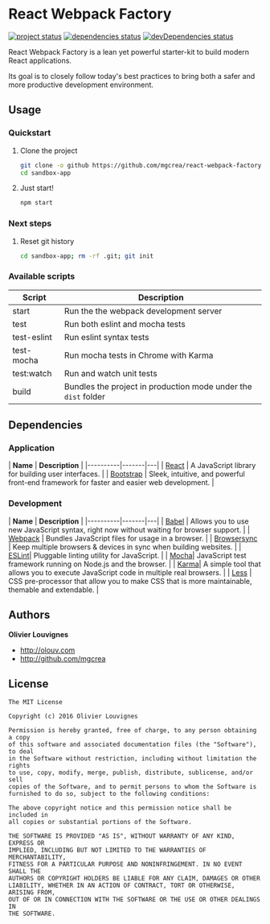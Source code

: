 # React Webpack Factory

[![project status](https://img.shields.io/badge/status-beta-blue.svg?style=flat)](https://github.com/mgcrea/react-webpack-factory) [![dependencies status](https://img.shields.io/david/mgcrea/react-webpack-factory.svg?style=flat)](https://david-dm.org/mgcrea/react-webpack-factory) [![devDependencies status](https://img.shields.io/david/dev/mgcrea/react-webpack-factory.svg?style=flat)](https://david-dm.org/mgcrea/react-webpack-factory#info=devDependencies)

React Webpack Factory is a lean yet powerful starter-kit to build modern React applications.

Its goal is to closely follow today's best practices to bring both a safer and more productive development environment.

## Usage

### Quickstart

1. Clone the project

    ```bash
    git clone -o github https://github.com/mgcrea/react-webpack-factory.git sandbox-app
    cd sandbox-app
    ```

2. Just start!

    ```bash
    npm start
    ```

### Next steps

1. Reset git history

    ```bash
    cd sandbox-app; rm -rf .git; git init
    ```


### Available scripts

| **Script** | **Description** |
|----------|-------|
| start | Run the  the webpack development server |
| test | Run both eslint and mocha tests |
| test-eslint | Run eslint syntax tests |
| test-mocha | Run mocha tests in Chrome with Karma |
| test:watch | Run and watch unit tests |
| build | Bundles the project in production mode under the `dist` folder |

## Dependencies

### Application

| **Name** | **Description** |
|----------|-------|---|
| [React](https://facebook.github.io/react/) | A JavaScript library for building user interfaces. |
| [Bootstrap](http://getbootstrap.com/) | Sleek, intuitive, and powerful front-end framework for faster and easier web development. |

### Development

| **Name** | **Description** |
|----------|-------|---|
| [Babel](https://babeljs.io/) | Allows you to use new JavaScript syntax, right now without waiting for browser support. |
| [Webpack](http://webpack.github.io/) | Bundles JavaScript files for usage in a browser. |
| [Browsersync](https://www.browsersync.io/) | Keep multiple browsers & devices in sync when building websites. |
| [ESLint](http://eslint.org/)| Pluggable linting utility for JavaScript. |
| [Mocha](https://mochajs.org/)| JavaScript test framework running on Node.js and the browser. |
| [Karma](http://karma-runner.github.io/)| A simple tool that allows you to execute JavaScript code in multiple real browsers. |
| [Less](http://lesscss.org/) | CSS pre-processor that allow you to make CSS that is more maintainable, themable and extendable. |


## Authors

**Olivier Louvignes**

+ http://olouv.com
+ http://github.com/mgcrea


## License

```
The MIT License

Copyright (c) 2016 Olivier Louvignes

Permission is hereby granted, free of charge, to any person obtaining a copy
of this software and associated documentation files (the "Software"), to deal
in the Software without restriction, including without limitation the rights
to use, copy, modify, merge, publish, distribute, sublicense, and/or sell
copies of the Software, and to permit persons to whom the Software is
furnished to do so, subject to the following conditions:

The above copyright notice and this permission notice shall be included in
all copies or substantial portions of the Software.

THE SOFTWARE IS PROVIDED "AS IS", WITHOUT WARRANTY OF ANY KIND, EXPRESS OR
IMPLIED, INCLUDING BUT NOT LIMITED TO THE WARRANTIES OF MERCHANTABILITY,
FITNESS FOR A PARTICULAR PURPOSE AND NONINFRINGEMENT. IN NO EVENT SHALL THE
AUTHORS OR COPYRIGHT HOLDERS BE LIABLE FOR ANY CLAIM, DAMAGES OR OTHER
LIABILITY, WHETHER IN AN ACTION OF CONTRACT, TORT OR OTHERWISE, ARISING FROM,
OUT OF OR IN CONNECTION WITH THE SOFTWARE OR THE USE OR OTHER DEALINGS IN
THE SOFTWARE.
```
